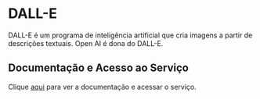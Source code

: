 # DALL-E

DALL-E é um programa de inteligência artificial que cria imagens a partir de descrições textuais. Open AI é dona do DALL-E.

## Documentação e Acesso ao Serviço

Clique [aqui](https://www.midjourney.com) para ver a documentação e acessar o serviço.